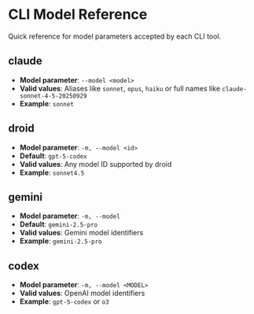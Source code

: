 # CLI Model Reference

Quick reference for model parameters accepted by each CLI tool.

## claude
- **Model parameter**: `--model <model>`
- **Valid values**: Aliases like `sonnet`, `opus`, `haiku` or full names like `claude-sonnet-4-5-20250929`
- **Example**: `sonnet`

## droid
- **Model parameter**: `-m, --model <id>`
- **Default**: `gpt-5-codex`
- **Valid values**: Any model ID supported by droid
- **Example**: `sonnet4.5`

## gemini
- **Model parameter**: `-m, --model`
- **Default**: `gemini-2.5-pro`
- **Valid values**: Gemini model identifiers
- **Example**: `gemini-2.5-pro`

## codex
- **Model parameter**: `-m, --model <MODEL>`
- **Valid values**: OpenAI model identifiers
- **Example**: `gpt-5-codex` or `o3`
